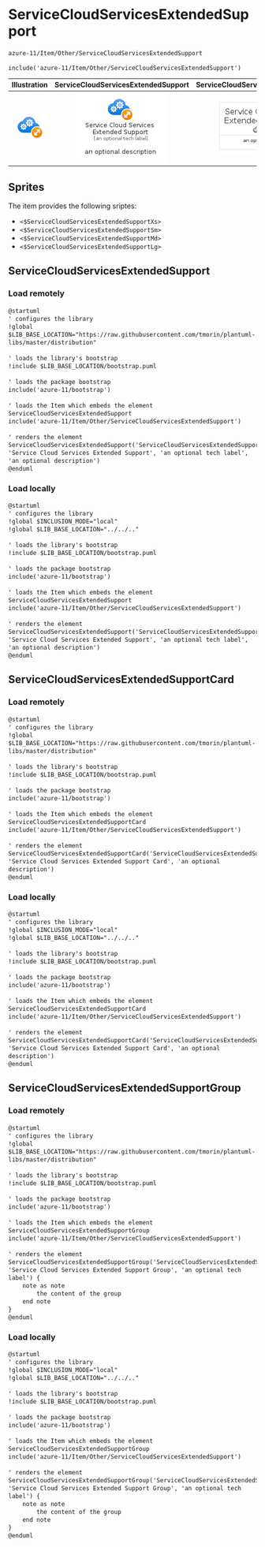 # ServiceCloudServicesExtendedSupport


```text
azure-11/Item/Other/ServiceCloudServicesExtendedSupport
```

```text
include('azure-11/Item/Other/ServiceCloudServicesExtendedSupport')
```



| Illustration | ServiceCloudServicesExtendedSupport | ServiceCloudServicesExtendedSupportCard | ServiceCloudServicesExtendedSupportGroup |
| :---: | :---: | :---: | :---: |
| ![illustration for Illustration](../../../azure-11/Item/Other/ServiceCloudServicesExtendedSupport.png) | ![illustration for ServiceCloudServicesExtendedSupport](../../../azure-11/Item/Other/ServiceCloudServicesExtendedSupport.Local.png) | ![illustration for ServiceCloudServicesExtendedSupportCard](../../../azure-11/Item/Other/ServiceCloudServicesExtendedSupportCard.Local.png) | ![illustration for ServiceCloudServicesExtendedSupportGroup](../../../azure-11/Item/Other/ServiceCloudServicesExtendedSupportGroup.Local.png) |



## Sprites
The item provides the following sriptes:

- `<$ServiceCloudServicesExtendedSupportXs>`
- `<$ServiceCloudServicesExtendedSupportSm>`
- `<$ServiceCloudServicesExtendedSupportMd>`
- `<$ServiceCloudServicesExtendedSupportLg>`





## ServiceCloudServicesExtendedSupport

### Load remotely
```plantuml
@startuml
' configures the library
!global $LIB_BASE_LOCATION="https://raw.githubusercontent.com/tmorin/plantuml-libs/master/distribution"

' loads the library's bootstrap
!include $LIB_BASE_LOCATION/bootstrap.puml

' loads the package bootstrap
include('azure-11/bootstrap')

' loads the Item which embeds the element ServiceCloudServicesExtendedSupport
include('azure-11/Item/Other/ServiceCloudServicesExtendedSupport')

' renders the element
ServiceCloudServicesExtendedSupport('ServiceCloudServicesExtendedSupport', 'Service Cloud Services Extended Support', 'an optional tech label', 'an optional description')
@enduml
```

### Load locally
```plantuml
@startuml
' configures the library
!global $INCLUSION_MODE="local"
!global $LIB_BASE_LOCATION="../../.."

' loads the library's bootstrap
!include $LIB_BASE_LOCATION/bootstrap.puml

' loads the package bootstrap
include('azure-11/bootstrap')

' loads the Item which embeds the element ServiceCloudServicesExtendedSupport
include('azure-11/Item/Other/ServiceCloudServicesExtendedSupport')

' renders the element
ServiceCloudServicesExtendedSupport('ServiceCloudServicesExtendedSupport', 'Service Cloud Services Extended Support', 'an optional tech label', 'an optional description')
@enduml
```

## ServiceCloudServicesExtendedSupportCard

### Load remotely
```plantuml
@startuml
' configures the library
!global $LIB_BASE_LOCATION="https://raw.githubusercontent.com/tmorin/plantuml-libs/master/distribution"

' loads the library's bootstrap
!include $LIB_BASE_LOCATION/bootstrap.puml

' loads the package bootstrap
include('azure-11/bootstrap')

' loads the Item which embeds the element ServiceCloudServicesExtendedSupportCard
include('azure-11/Item/Other/ServiceCloudServicesExtendedSupport')

' renders the element
ServiceCloudServicesExtendedSupportCard('ServiceCloudServicesExtendedSupportCard', 'Service Cloud Services Extended Support Card', 'an optional description')
@enduml
```

### Load locally
```plantuml
@startuml
' configures the library
!global $INCLUSION_MODE="local"
!global $LIB_BASE_LOCATION="../../.."

' loads the library's bootstrap
!include $LIB_BASE_LOCATION/bootstrap.puml

' loads the package bootstrap
include('azure-11/bootstrap')

' loads the Item which embeds the element ServiceCloudServicesExtendedSupportCard
include('azure-11/Item/Other/ServiceCloudServicesExtendedSupport')

' renders the element
ServiceCloudServicesExtendedSupportCard('ServiceCloudServicesExtendedSupportCard', 'Service Cloud Services Extended Support Card', 'an optional description')
@enduml
```

## ServiceCloudServicesExtendedSupportGroup

### Load remotely
```plantuml
@startuml
' configures the library
!global $LIB_BASE_LOCATION="https://raw.githubusercontent.com/tmorin/plantuml-libs/master/distribution"

' loads the library's bootstrap
!include $LIB_BASE_LOCATION/bootstrap.puml

' loads the package bootstrap
include('azure-11/bootstrap')

' loads the Item which embeds the element ServiceCloudServicesExtendedSupportGroup
include('azure-11/Item/Other/ServiceCloudServicesExtendedSupport')

' renders the element
ServiceCloudServicesExtendedSupportGroup('ServiceCloudServicesExtendedSupportGroup', 'Service Cloud Services Extended Support Group', 'an optional tech label') {
    note as note
        the content of the group
    end note
}
@enduml
```

### Load locally
```plantuml
@startuml
' configures the library
!global $INCLUSION_MODE="local"
!global $LIB_BASE_LOCATION="../../.."

' loads the library's bootstrap
!include $LIB_BASE_LOCATION/bootstrap.puml

' loads the package bootstrap
include('azure-11/bootstrap')

' loads the Item which embeds the element ServiceCloudServicesExtendedSupportGroup
include('azure-11/Item/Other/ServiceCloudServicesExtendedSupport')

' renders the element
ServiceCloudServicesExtendedSupportGroup('ServiceCloudServicesExtendedSupportGroup', 'Service Cloud Services Extended Support Group', 'an optional tech label') {
    note as note
        the content of the group
    end note
}
@enduml
```

